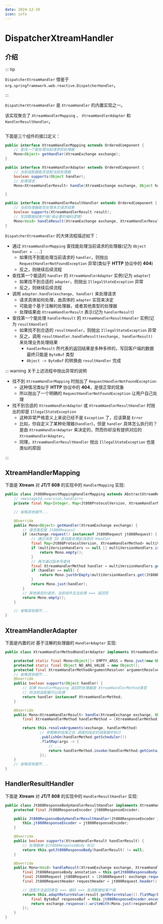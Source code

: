 ```yaml
---
date: 2024-12-10
icon: info
---
```


# DispatcherXtreamHandler

## 介绍

::: tip

`DispatcherXtreamHandler` 借鉴于 `org.springframework.web.reactive.DispatcherHandler`。

:::

`DispatcherXtreamHandler` 是 `XtreamHandler` 的内置实现之一。

该实现聚合了 `XtreamHandlerMapping` 、 `XtreamHandlerAdapter` 和 `HandlerResultHandler`。

<img :src="$withBase('/img/server/request-processing/dispatcher-handler.png')" alt=""/>

下面是三个组件的接口定义：

```java
public interface XtreamHandlerMapping extends OrderedComponent {
    // 查找一个能处理当前请求的处理器
    Mono<Object> getHandler(XtreamExchange exchange);
}

public interface XtreamHandlerAdapter extends OrderedComponent {
    // 当前适配器能否适配当前处理器
    boolean supports(Object handler);
    // 处理请求
    Mono<XtreamHandlerResult> handle(XtreamExchange exchange, Object handler);

}

public interface XtreamHandlerResultHandler extends OrderedComponent {
    // 当前处理器能否处理本次请求结果
    boolean supports(XtreamHandlerResult result);
    // 写回数据给客户端(做必要的编码逻辑)
    Mono<Void> handleResult(XtreamExchange exchange, XtreamHandlerResult result);
}
```

`DispatcherXtreamHandler` 的大体流程描述如下：

- 通过 `XtreamHandlerMapping` 查找能处理当前请求的处理器(记为 `Object handler = ...`)
    - 如果找不到能处理当前请求的 `handler`，则抛出 `RequestHandlerNotFoundException` 异常(类似于 **HTTP** 协议中的 **404**)
    - 反之，则继续后续流程
- 查找第一个能适的 `handler` 的 `XtreamHandlerAdapter` 实例(记为 `adapter`)
    - 如果找不到合适的 `adapter`，则抛出 `IllegalStateException` 异常
    - 反之，则继续后续流程
- 调用 `adapter.handle(exchange, handler)` 来处理请求
    - 请求具体如何处理，由具体的 `adapter` 实现来决定
    - 可能是个基于注解的处理器，或者其他类型的处理器
    - 处理结果由 `XtreamHandlerResult` 表示(记为 `handlerResult`)
- 查找第一个能处理 `handlerResult` 的 `XtreamHandlerResultHandler` 实例(记为 `resultHandler`)
    - 如果找不到合适的 `resultHandler`，则抛出 `IllegalStateException` 异常
    - 反之，调用 `resultHandler.handleResult(exchange, handlerResult)` 来处理业务处理结果
        - `handlerResult` 所代表的返回结果是多种多样的，写回客户端的数据最终只能是 `ByteBuf` 类型
        - `Object -> ByteBuf` 的转换由 `resultHandler` 完成

::: warning 关于上述流程中抛出异常的说明

- 找不到 `XtreamHandlerMapping` 时抛出了 `RequestHandlerNotFoundException`
    - 这种情况类似于 **HTTP** 协议中的 **404**，是很正常的现象
    - 所以抛出了一个明确的 `RequestHandlerNotFoundException` 让用户自己处理
- 找不到合适的 `XtreamHandlerAdapter` 或 `XtreamHandlerResultHandler` 时抛出的却是 `IllegalStateException`
    - 这种异常严格意义上来说已经不是 `Exception` 了，应该算是 `Error`
    - 比如，你自定义了某种处理器(`handler`)，但是 `handler` 具体怎么执行的？是由 `XtreamHandlerAdapter` 来决定的，然而你却没有提供对应的 `XtreamHandlerAdapter`。
    - 同理，`XtreamHandlerResultHandler` 抛出 `IllegalStateException` 也是类似的原因

:::

## XtreamHandlerMapping

下面是 **Xtream** 对 **JT/T 808** 的实现中的 `HandlerMapping` 实现:

```java
public class Jt808RequestMappingHandlerMapping extends AbstractXtreamRequestMappingHandlerMapping implements ApplicationContextAware, InitializingBean {
    // <messageId,<version,handler>>
    private final Map<Integer, Map<Jt808ProtocolVersion, XtreamHandlerMethod>> mappings = new HashMap<>();

    // 省略其他细节...

    @Override
    public Mono<Object> getHandler(XtreamExchange exchange) {
        // 请求类型是 Jt808Request
        if (exchange.request() instanceof Jt808Request jt808Request) {
            // 通过消息 ID 查找能处理此消息的 Handler
            final Map<Jt808ProtocolVersion, XtreamHandlerMethod> multiVersionHandlers = mappings.get(jt808Request.header().messageId());
            if (multiVersionHandlers == null || multiVersionHandlers.isEmpty()) {
                return Mono.empty();
            }
            // 再次通过版本号查找
            final XtreamHandlerMethod handler = multiVersionHandlers.get(jt808Request.header().version());
            if (handler == null) {
                return Mono.justOrEmpty(multiVersionHandlers.get(Jt808ProtocolVersion.AUTO_DETECTION));
            }
            return Mono.just(handler);
        }
        // 其他类型的请求，当前组件无法处理 ==> 返回空
        return Mono.empty();
    }

    // 省略其他细节...
}
```

## XtreamHandlerAdapter

下面是内置的对 基于注解的处理器的 `HandlerAdapter` 实现:

```java
public class XtreamHandlerMethodHandlerAdapter implements XtreamHandlerAdapter {

    protected static final Mono<Object[]> EMPTY_ARGS = Mono.just(new Object[0]);
    protected static final Object NO_ARG_VALUE = new Object();
    protected final XtreamHandlerMethodArgumentResolver argumentResolver;
    // 省略其他细节...
    @Override
    public boolean supports(Object handler) {
        // 如果 HandlerMapping 返回的处理器是 XtreamHandlerMethod类型
        // 则当前适配器可以处理
        return handler instanceof XtreamHandlerMethod;
    }

    @Override
    public Mono<XtreamHandlerResult> handle(XtreamExchange exchange, Object handler) {
        final XtreamHandlerMethod handlerMethod = (XtreamHandlerMethod) handler;

        return this.resolveArguments(exchange, handlerMethod)
                // 参数解析结束之后 调度到指定的调度器中执行
                .publishOn(handlerMethod.getScheduler())
                .flatMap(args -> {
                    // ...
                    return handlerMethod.invoke(handlerMethod.getContainerInstance(), args);
                });
    }
    // 省略其他细节...
}
```

## HandlerResultHandler

下面是 **Xtream** 对 **JT/T 808** 的实现中的 `HandlerResultHandler` 实现:

```java
public class Jt808ResponseBodyHandlerResultHandler implements XtreamHandlerResultHandler {
    protected final Jt808ResponseEncoder jt808ResponseEncoder;

    public Jt808ResponseBodyHandlerResultHandler(Jt808ResponseEncoder jt808ResponseEncoder) {
        this.jt808ResponseEncoder = jt808ResponseEncoder;
    }

    @Override
    public boolean supports(XtreamHandlerResult handlerResult) {
        // 处理器被 @Jt808ResponseBody 标记 
        return this.getJt808ResponseBody(handlerResult) != null;
    }

    @Override
    public Mono<Void> handleResult(XtreamExchange exchange, XtreamHandlerResult result) {
        final Jt808ResponseBody annotation = this.getJt808ResponseBody(result);
        final Jt808Request jt808Request = (Jt808Request) exchange.request();
        final Jt808RequestHeader requestHeader = jt808Request.header();

        // 适配方法返回类型 ==> 编码 ==> 发送数据给客户端
        return this.adaptReturnValue(result.getReturnValue()).flatMap(body -> {
            final ByteBuf responseBuf = this.jt808ResponseEncoder.encode(body, requestHeader.version(), requestHeader.terminalId(), annotation);
            return exchange.response().writeWith(Mono.just(responseBuf));
        });
    }
}
```
